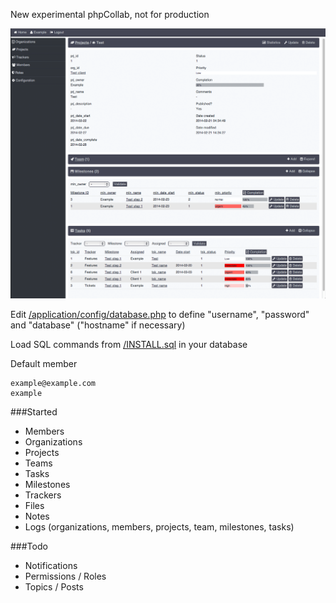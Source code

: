 New experimental phpCollab, not for production

![Screenshot](screenshot.png)

Edit [/application/config/database.php](/application/config/database.php) to define "username", "password" and "database" ("hostname" if necessary)

Load SQL commands from [/INSTALL.sql](/INSTALL.sql) in your database

Default member
```text
example@example.com
example
```

###Started
* Members
* Organizations
* Projects
* Teams
* Tasks
* Milestones
* Trackers
* Files
* Notes
* Logs (organizations, members, projects, team, milestones, tasks)

###Todo
* Notifications
* Permissions / Roles
* Topics / Posts
